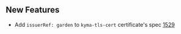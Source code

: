 ## New Features

- Add `issuerRef: garden` to `kyma-tls-cert` certificate's spec [1529](https://github.com/kyma-project/api-gateway/pull/1529)
